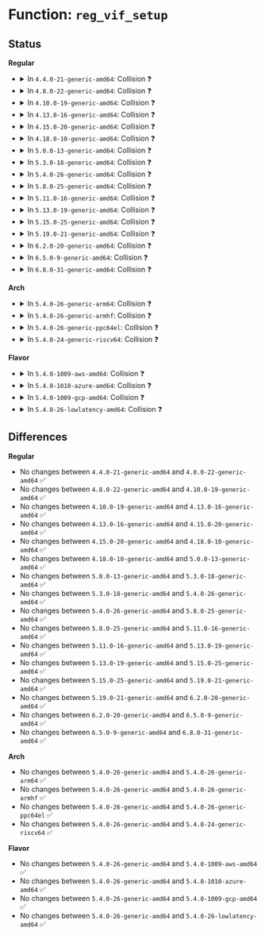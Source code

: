 # Function: <code>reg_vif_setup</code>

## Status
<b>Regular</b>
<ul>
<li>
<details>
<summary>In <code>4.4.0-21-generic-amd64</code>: Collision ❓</summary>

```c
void reg_vif_setup(struct net_device * dev)
```

```json
{
  "name": "reg_vif_setup",
  "collision_type": "Static-Static Collision",
  "inline_type": "No",
  "funcs": [
    {
      "addr": 18446744071586868816,
      "name": "reg_vif_setup",
      "external": false,
      "loc": "net/ipv4/ipmr.c:486",
      "file": "net/ipv4/ipmr.c",
      "inline": "seen, unknown",
      "caller_inline": [],
      "caller_func": []
    },
    {
      "addr": 18446744071587200272,
      "name": "reg_vif_setup",
      "external": false,
      "loc": "net/ipv6/ip6mr.c:730",
      "file": "net/ipv6/ip6mr.c",
      "inline": "seen, unknown",
      "caller_inline": [],
      "caller_func": []
    }
  ],
  "symbols": [
    {
      "addr": 18446744071586868816,
      "name": "reg_vif_setup",
      "section": ".text",
      "bind": "STB_LOCAL",
      "size": 76
    },
    {
      "addr": 18446744071587200272,
      "name": "reg_vif_setup",
      "section": ".text",
      "bind": "STB_LOCAL",
      "size": 76
    }
  ]
}
```
</details>
</li>
<li>
<details>
<summary>In <code>4.8.0-22-generic-amd64</code>: Collision ❓</summary>

```c
void reg_vif_setup(struct net_device * dev)
```

```json
{
  "name": "reg_vif_setup",
  "collision_type": "Static-Static Collision",
  "inline_type": "No",
  "funcs": [
    {
      "addr": 18446744071587318576,
      "name": "reg_vif_setup",
      "external": false,
      "loc": "net/ipv4/ipmr.c:475",
      "file": "net/ipv4/ipmr.c",
      "inline": "seen, unknown",
      "caller_inline": [],
      "caller_func": []
    },
    {
      "addr": 18446744071587656944,
      "name": "reg_vif_setup",
      "external": false,
      "loc": "net/ipv6/ip6mr.c:730",
      "file": "net/ipv6/ip6mr.c",
      "inline": "seen, unknown",
      "caller_inline": [],
      "caller_func": []
    }
  ],
  "symbols": [
    {
      "addr": 18446744071587318576,
      "name": "reg_vif_setup",
      "section": ".text",
      "bind": "STB_LOCAL",
      "size": 76
    },
    {
      "addr": 18446744071587656944,
      "name": "reg_vif_setup",
      "section": ".text",
      "bind": "STB_LOCAL",
      "size": 76
    }
  ]
}
```
</details>
</li>
<li>
<details>
<summary>In <code>4.10.0-19-generic-amd64</code>: Collision ❓</summary>

```c
void reg_vif_setup(struct net_device * dev)
```

```json
{
  "name": "reg_vif_setup",
  "collision_type": "Static-Static Collision",
  "inline_type": "No",
  "funcs": [
    {
      "addr": 18446744071587521264,
      "name": "reg_vif_setup",
      "external": false,
      "loc": "net/ipv4/ipmr.c:480",
      "file": "net/ipv4/ipmr.c",
      "inline": "seen, unknown",
      "caller_inline": [],
      "caller_func": []
    },
    {
      "addr": 18446744071587865424,
      "name": "reg_vif_setup",
      "external": false,
      "loc": "net/ipv6/ip6mr.c:730",
      "file": "net/ipv6/ip6mr.c",
      "inline": "seen, unknown",
      "caller_inline": [],
      "caller_func": []
    }
  ],
  "symbols": [
    {
      "addr": 18446744071587521264,
      "name": "reg_vif_setup",
      "section": ".text",
      "bind": "STB_LOCAL",
      "size": 76
    },
    {
      "addr": 18446744071587865424,
      "name": "reg_vif_setup",
      "section": ".text",
      "bind": "STB_LOCAL",
      "size": 76
    }
  ]
}
```
</details>
</li>
<li>
<details>
<summary>In <code>4.13.0-16-generic-amd64</code>: Collision ❓</summary>

```c
void reg_vif_setup(struct net_device * dev)
```

```json
{
  "name": "reg_vif_setup",
  "collision_type": "Static-Static Collision",
  "inline_type": "No",
  "funcs": [
    {
      "addr": 18446744071587660192,
      "name": "reg_vif_setup",
      "external": false,
      "loc": "net/ipv4/ipmr.c:499",
      "file": "net/ipv4/ipmr.c",
      "inline": "seen, unknown",
      "caller_inline": [],
      "caller_func": []
    },
    {
      "addr": 18446744071588021552,
      "name": "reg_vif_setup",
      "external": false,
      "loc": "net/ipv6/ip6mr.c:731",
      "file": "net/ipv6/ip6mr.c",
      "inline": "seen, unknown",
      "caller_inline": [],
      "caller_func": []
    }
  ],
  "symbols": [
    {
      "addr": 18446744071587660192,
      "name": "reg_vif_setup",
      "section": ".text",
      "bind": "STB_LOCAL",
      "size": 72
    },
    {
      "addr": 18446744071588021552,
      "name": "reg_vif_setup",
      "section": ".text",
      "bind": "STB_LOCAL",
      "size": 72
    }
  ]
}
```
</details>
</li>
<li>
<details>
<summary>In <code>4.15.0-20-generic-amd64</code>: Collision ❓</summary>

```c
void reg_vif_setup(struct net_device * dev)
```

```json
{
  "name": "reg_vif_setup",
  "collision_type": "Static-Static Collision",
  "inline_type": "No",
  "funcs": [
    {
      "addr": 18446744071588184608,
      "name": "reg_vif_setup",
      "external": false,
      "loc": "net/ipv4/ipmr.c:531",
      "file": "net/ipv4/ipmr.c",
      "inline": "seen, unknown",
      "caller_inline": [],
      "caller_func": []
    },
    {
      "addr": 18446744071588558656,
      "name": "reg_vif_setup",
      "external": false,
      "loc": "net/ipv6/ip6mr.c:731",
      "file": "net/ipv6/ip6mr.c",
      "inline": "seen, unknown",
      "caller_inline": [],
      "caller_func": []
    }
  ],
  "symbols": [
    {
      "addr": 18446744071588184608,
      "name": "reg_vif_setup",
      "section": ".text",
      "bind": "STB_LOCAL",
      "size": 72
    },
    {
      "addr": 18446744071588558656,
      "name": "reg_vif_setup",
      "section": ".text",
      "bind": "STB_LOCAL",
      "size": 72
    }
  ]
}
```
</details>
</li>
<li>
<details>
<summary>In <code>4.18.0-10-generic-amd64</code>: Collision ❓</summary>

```c
void reg_vif_setup(struct net_device * dev)
```

```json
{
  "name": "reg_vif_setup",
  "collision_type": "Static-Static Collision",
  "inline_type": "No",
  "funcs": [
    {
      "addr": 18446744071588539648,
      "name": "reg_vif_setup",
      "external": false,
      "loc": "net/ipv4/ipmr.c:557",
      "file": "net/ipv4/ipmr.c",
      "inline": "seen, unknown",
      "caller_inline": [],
      "caller_func": []
    },
    {
      "addr": 18446744071588922576,
      "name": "reg_vif_setup",
      "external": false,
      "loc": "net/ipv6/ip6mr.c:620",
      "file": "net/ipv6/ip6mr.c",
      "inline": "seen, unknown",
      "caller_inline": [],
      "caller_func": []
    }
  ],
  "symbols": [
    {
      "addr": 18446744071588539648,
      "name": "reg_vif_setup",
      "section": ".text",
      "bind": "STB_LOCAL",
      "size": 72
    },
    {
      "addr": 18446744071588922576,
      "name": "reg_vif_setup",
      "section": ".text",
      "bind": "STB_LOCAL",
      "size": 72
    }
  ]
}
```
</details>
</li>
<li>
<details>
<summary>In <code>5.0.0-13-generic-amd64</code>: Collision ❓</summary>

```c
void reg_vif_setup(struct net_device * dev)
```

```json
{
  "name": "reg_vif_setup",
  "collision_type": "Static-Static Collision",
  "inline_type": "No",
  "funcs": [
    {
      "addr": 18446744071588735920,
      "name": "reg_vif_setup",
      "external": false,
      "loc": "net/ipv4/ipmr.c:560",
      "file": "net/ipv4/ipmr.c",
      "inline": "seen, unknown",
      "caller_inline": [],
      "caller_func": []
    },
    {
      "addr": 18446744071589146176,
      "name": "reg_vif_setup",
      "external": false,
      "loc": "net/ipv6/ip6mr.c:634",
      "file": "net/ipv6/ip6mr.c",
      "inline": "seen, unknown",
      "caller_inline": [],
      "caller_func": []
    }
  ],
  "symbols": [
    {
      "addr": 18446744071588735920,
      "name": "reg_vif_setup",
      "section": ".text",
      "bind": "STB_LOCAL",
      "size": 72
    },
    {
      "addr": 18446744071589146176,
      "name": "reg_vif_setup",
      "section": ".text",
      "bind": "STB_LOCAL",
      "size": 72
    }
  ]
}
```
</details>
</li>
<li>
<details>
<summary>In <code>5.3.0-18-generic-amd64</code>: Collision ❓</summary>

```c
void reg_vif_setup(struct net_device * dev)
```

```json
{
  "name": "reg_vif_setup",
  "collision_type": "Static-Static Collision",
  "inline_type": "No",
  "funcs": [
    {
      "addr": 18446744071589168048,
      "name": "reg_vif_setup",
      "external": false,
      "loc": "net/ipv4/ipmr.c:554",
      "file": "net/ipv4/ipmr.c",
      "inline": "seen, unknown",
      "caller_inline": [],
      "caller_func": []
    },
    {
      "addr": 18446744071589600432,
      "name": "reg_vif_setup",
      "external": false,
      "loc": "net/ipv6/ip6mr.c:629",
      "file": "net/ipv6/ip6mr.c",
      "inline": "seen, unknown",
      "caller_inline": [],
      "caller_func": []
    }
  ],
  "symbols": [
    {
      "addr": 18446744071589168048,
      "name": "reg_vif_setup",
      "section": ".text",
      "bind": "STB_LOCAL",
      "size": 72
    },
    {
      "addr": 18446744071589600432,
      "name": "reg_vif_setup",
      "section": ".text",
      "bind": "STB_LOCAL",
      "size": 72
    }
  ]
}
```
</details>
</li>
<li>
<details>
<summary>In <code>5.4.0-26-generic-amd64</code>: Collision ❓</summary>

```c
void reg_vif_setup(struct net_device * dev)
```

```json
{
  "name": "reg_vif_setup",
  "collision_type": "Static-Static Collision",
  "inline_type": "No",
  "funcs": [
    {
      "addr": 18446744071589392256,
      "name": "reg_vif_setup",
      "external": false,
      "loc": "net/ipv4/ipmr.c:554",
      "file": "net/ipv4/ipmr.c",
      "inline": "seen, unknown",
      "caller_inline": [],
      "caller_func": []
    },
    {
      "addr": 18446744071589824784,
      "name": "reg_vif_setup",
      "external": false,
      "loc": "net/ipv6/ip6mr.c:629",
      "file": "net/ipv6/ip6mr.c",
      "inline": "seen, unknown",
      "caller_inline": [],
      "caller_func": []
    }
  ],
  "symbols": [
    {
      "addr": 18446744071589392256,
      "name": "reg_vif_setup",
      "section": ".text",
      "bind": "STB_LOCAL",
      "size": 72
    },
    {
      "addr": 18446744071589824784,
      "name": "reg_vif_setup",
      "section": ".text",
      "bind": "STB_LOCAL",
      "size": 72
    }
  ]
}
```
</details>
</li>
<li>
<details>
<summary>In <code>5.8.0-25-generic-amd64</code>: Collision ❓</summary>

```c
void reg_vif_setup(struct net_device * dev)
```

```json
{
  "name": "reg_vif_setup",
  "collision_type": "Static-Static Collision",
  "inline_type": "No",
  "funcs": [
    {
      "addr": 18446744071590379344,
      "name": "reg_vif_setup",
      "external": false,
      "loc": "net/ipv4/ipmr.c:528",
      "file": "net/ipv4/ipmr.c",
      "inline": "seen, unknown",
      "caller_inline": [],
      "caller_func": []
    },
    {
      "addr": 18446744071590851232,
      "name": "reg_vif_setup",
      "external": false,
      "loc": "net/ipv6/ip6mr.c:633",
      "file": "net/ipv6/ip6mr.c",
      "inline": "seen, unknown",
      "caller_inline": [],
      "caller_func": []
    }
  ],
  "symbols": [
    {
      "addr": 18446744071590379344,
      "name": "reg_vif_setup",
      "section": ".text",
      "bind": "STB_LOCAL",
      "size": 72
    },
    {
      "addr": 18446744071590851232,
      "name": "reg_vif_setup",
      "section": ".text",
      "bind": "STB_LOCAL",
      "size": 72
    }
  ]
}
```
</details>
</li>
<li>
<details>
<summary>In <code>5.11.0-16-generic-amd64</code>: Collision ❓</summary>

```c
void reg_vif_setup(struct net_device * dev)
```

```json
{
  "name": "reg_vif_setup",
  "collision_type": "Static-Static Collision",
  "inline_type": "No",
  "funcs": [
    {
      "addr": 18446744071590436752,
      "name": "reg_vif_setup",
      "external": false,
      "loc": "net/ipv4/ipmr.c:528",
      "file": "net/ipv4/ipmr.c",
      "inline": "seen, unknown",
      "caller_inline": [],
      "caller_func": []
    },
    {
      "addr": 18446744071590911952,
      "name": "reg_vif_setup",
      "external": false,
      "loc": "net/ipv6/ip6mr.c:633",
      "file": "net/ipv6/ip6mr.c",
      "inline": "seen, unknown",
      "caller_inline": [],
      "caller_func": []
    }
  ],
  "symbols": [
    {
      "addr": 18446744071590436752,
      "name": "reg_vif_setup",
      "section": ".text",
      "bind": "STB_LOCAL",
      "size": 72
    },
    {
      "addr": 18446744071590911952,
      "name": "reg_vif_setup",
      "section": ".text",
      "bind": "STB_LOCAL",
      "size": 72
    }
  ]
}
```
</details>
</li>
<li>
<details>
<summary>In <code>5.13.0-19-generic-amd64</code>: Collision ❓</summary>

```c
void reg_vif_setup(struct net_device * dev)
```

```json
{
  "name": "reg_vif_setup",
  "collision_type": "Static-Static Collision",
  "inline_type": "No",
  "funcs": [
    {
      "addr": 18446744071590362512,
      "name": "reg_vif_setup",
      "external": false,
      "loc": "net/ipv4/ipmr.c:528",
      "file": "net/ipv4/ipmr.c",
      "inline": "seen, unknown",
      "caller_inline": [],
      "caller_func": []
    },
    {
      "addr": 18446744071590841328,
      "name": "reg_vif_setup",
      "external": false,
      "loc": "net/ipv6/ip6mr.c:633",
      "file": "net/ipv6/ip6mr.c",
      "inline": "seen, unknown",
      "caller_inline": [],
      "caller_func": []
    }
  ],
  "symbols": [
    {
      "addr": 18446744071590362512,
      "name": "reg_vif_setup",
      "section": ".text",
      "bind": "STB_LOCAL",
      "size": 72
    },
    {
      "addr": 18446744071590841328,
      "name": "reg_vif_setup",
      "section": ".text",
      "bind": "STB_LOCAL",
      "size": 72
    }
  ]
}
```
</details>
</li>
<li>
<details>
<summary>In <code>5.15.0-25-generic-amd64</code>: Collision ❓</summary>

```c
void reg_vif_setup(struct net_device * dev)
```

```json
{
  "name": "reg_vif_setup",
  "collision_type": "Static-Static Collision",
  "inline_type": "No",
  "funcs": [
    {
      "addr": 18446744071591154224,
      "name": "reg_vif_setup",
      "external": false,
      "loc": "net/ipv4/ipmr.c:530",
      "file": "net/ipv4/ipmr.c",
      "inline": "seen, unknown",
      "caller_inline": [],
      "caller_func": []
    },
    {
      "addr": 18446744071591669584,
      "name": "reg_vif_setup",
      "external": false,
      "loc": "net/ipv6/ip6mr.c:634",
      "file": "net/ipv6/ip6mr.c",
      "inline": "seen, unknown",
      "caller_inline": [],
      "caller_func": []
    }
  ],
  "symbols": [
    {
      "addr": 18446744071591154224,
      "name": "reg_vif_setup",
      "section": ".text",
      "bind": "STB_LOCAL",
      "size": 72
    },
    {
      "addr": 18446744071591669584,
      "name": "reg_vif_setup",
      "section": ".text",
      "bind": "STB_LOCAL",
      "size": 72
    }
  ]
}
```
</details>
</li>
<li>
<details>
<summary>In <code>5.19.0-21-generic-amd64</code>: Collision ❓</summary>

```c
void reg_vif_setup(struct net_device * dev)
```

```json
{
  "name": "reg_vif_setup",
  "collision_type": "Static-Static Collision",
  "inline_type": "No",
  "funcs": [
    {
      "addr": 18446744071592810896,
      "name": "reg_vif_setup",
      "external": false,
      "loc": "net/ipv4/ipmr.c:523",
      "file": "net/ipv4/ipmr.c",
      "inline": "seen, unknown",
      "caller_inline": [],
      "caller_func": []
    },
    {
      "addr": 18446744071593365312,
      "name": "reg_vif_setup",
      "external": false,
      "loc": "net/ipv6/ip6mr.c:627",
      "file": "net/ipv6/ip6mr.c",
      "inline": "seen, unknown",
      "caller_inline": [],
      "caller_func": []
    }
  ],
  "symbols": [
    {
      "addr": 18446744071592810896,
      "name": "reg_vif_setup",
      "section": ".text",
      "bind": "STB_LOCAL",
      "size": 80
    },
    {
      "addr": 18446744071593365312,
      "name": "reg_vif_setup",
      "section": ".text",
      "bind": "STB_LOCAL",
      "size": 80
    }
  ]
}
```
</details>
</li>
<li>
<details>
<summary>In <code>6.2.0-20-generic-amd64</code>: Collision ❓</summary>

```c
void reg_vif_setup(struct net_device * dev)
```

```json
{
  "name": "reg_vif_setup",
  "collision_type": "Static-Static Collision",
  "inline_type": "No",
  "funcs": [
    {
      "addr": 18446744071594686704,
      "name": "reg_vif_setup",
      "external": false,
      "loc": "net/ipv4/ipmr.c:532",
      "file": "net/ipv4/ipmr.c",
      "inline": "seen, unknown",
      "caller_inline": [],
      "caller_func": []
    },
    {
      "addr": 18446744071595272800,
      "name": "reg_vif_setup",
      "external": false,
      "loc": "net/ipv6/ip6mr.c:636",
      "file": "net/ipv6/ip6mr.c",
      "inline": "seen, unknown",
      "caller_inline": [],
      "caller_func": []
    }
  ],
  "symbols": [
    {
      "addr": 18446744071594686704,
      "name": "reg_vif_setup",
      "section": ".text",
      "bind": "STB_LOCAL",
      "size": 80
    },
    {
      "addr": 18446744071595272800,
      "name": "reg_vif_setup",
      "section": ".text",
      "bind": "STB_LOCAL",
      "size": 80
    }
  ]
}
```
</details>
</li>
<li>
<details>
<summary>In <code>6.5.0-9-generic-amd64</code>: Collision ❓</summary>

```c
void reg_vif_setup(struct net_device * dev)
```

```json
{
  "name": "reg_vif_setup",
  "collision_type": "Static-Static Collision",
  "inline_type": "No",
  "funcs": [
    {
      "addr": 18446744071595078576,
      "name": "reg_vif_setup",
      "external": false,
      "loc": "net/ipv4/ipmr.c:532",
      "file": "net/ipv4/ipmr.c",
      "inline": "seen, unknown",
      "caller_inline": [],
      "caller_func": []
    },
    {
      "addr": 18446744071595667952,
      "name": "reg_vif_setup",
      "external": false,
      "loc": "net/ipv6/ip6mr.c:636",
      "file": "net/ipv6/ip6mr.c",
      "inline": "seen, unknown",
      "caller_inline": [],
      "caller_func": []
    }
  ],
  "symbols": [
    {
      "addr": 18446744071595078576,
      "name": "reg_vif_setup",
      "section": ".text",
      "bind": "STB_LOCAL",
      "size": 80
    },
    {
      "addr": 18446744071595667952,
      "name": "reg_vif_setup",
      "section": ".text",
      "bind": "STB_LOCAL",
      "size": 80
    }
  ]
}
```
</details>
</li>
<li>
<details>
<summary>In <code>6.8.0-31-generic-amd64</code>: Collision ❓</summary>

```c
void reg_vif_setup(struct net_device * dev)
```

```json
{
  "name": "reg_vif_setup",
  "collision_type": "Static-Static Collision",
  "inline_type": "No",
  "funcs": [
    {
      "addr": 18446744071595891360,
      "name": "reg_vif_setup",
      "external": false,
      "loc": "net/ipv4/ipmr.c:532",
      "file": "net/ipv4/ipmr.c",
      "inline": "seen, unknown",
      "caller_inline": [],
      "caller_func": []
    },
    {
      "addr": 18446744071596515824,
      "name": "reg_vif_setup",
      "external": false,
      "loc": "net/ipv6/ip6mr.c:636",
      "file": "net/ipv6/ip6mr.c",
      "inline": "seen, unknown",
      "caller_inline": [],
      "caller_func": []
    }
  ],
  "symbols": [
    {
      "addr": 18446744071595891360,
      "name": "reg_vif_setup",
      "section": ".text",
      "bind": "STB_LOCAL",
      "size": 74
    },
    {
      "addr": 18446744071596515824,
      "name": "reg_vif_setup",
      "section": ".text",
      "bind": "STB_LOCAL",
      "size": 74
    }
  ]
}
```
</details>
</li>
</ul>
<b>Arch</b>
<ul>
<li>
<details>
<summary>In <code>5.4.0-26-generic-arm64</code>: Collision ❓</summary>

```c
void reg_vif_setup(struct net_device * dev)
```

```json
{
  "name": "reg_vif_setup",
  "collision_type": "Static-Static Collision",
  "inline_type": "No",
  "funcs": [
    {
      "addr": 18446603336503037568,
      "name": "reg_vif_setup",
      "external": false,
      "loc": "net/ipv4/ipmr.c:554",
      "file": "net/ipv4/ipmr.c",
      "inline": "seen, unknown",
      "caller_inline": [],
      "caller_func": []
    },
    {
      "addr": 18446603336503533608,
      "name": "reg_vif_setup",
      "external": false,
      "loc": "net/ipv6/ip6mr.c:629",
      "file": "net/ipv6/ip6mr.c",
      "inline": "seen, unknown",
      "caller_inline": [],
      "caller_func": []
    }
  ],
  "symbols": [
    {
      "addr": 18446603336503037568,
      "name": "reg_vif_setup",
      "section": ".text",
      "bind": "STB_LOCAL",
      "size": 92
    },
    {
      "addr": 18446603336503533608,
      "name": "reg_vif_setup",
      "section": ".text",
      "bind": "STB_LOCAL",
      "size": 92
    }
  ]
}
```
</details>
</li>
<li>
<details>
<summary>In <code>5.4.0-26-generic-armhf</code>: Collision ❓</summary>

```c
void reg_vif_setup(struct net_device * dev)
```

```json
{
  "name": "reg_vif_setup",
  "collision_type": "Static-Static Collision",
  "inline_type": "No",
  "funcs": [
    {
      "addr": 3235725976,
      "name": "reg_vif_setup",
      "external": false,
      "loc": "net/ipv4/ipmr.c:554",
      "file": "net/ipv4/ipmr.c",
      "inline": "seen, unknown",
      "caller_inline": [],
      "caller_func": []
    },
    {
      "addr": 3236186472,
      "name": "reg_vif_setup",
      "external": false,
      "loc": "net/ipv6/ip6mr.c:629",
      "file": "net/ipv6/ip6mr.c",
      "inline": "seen, unknown",
      "caller_inline": [],
      "caller_func": []
    }
  ],
  "symbols": [
    {
      "addr": 3235725976,
      "name": "reg_vif_setup",
      "section": ".text",
      "bind": "STB_LOCAL",
      "size": 84
    },
    {
      "addr": 3236186472,
      "name": "reg_vif_setup",
      "section": ".text",
      "bind": "STB_LOCAL",
      "size": 84
    }
  ]
}
```
</details>
</li>
<li>
<details>
<summary>In <code>5.4.0-26-generic-ppc64el</code>: Collision ❓</summary>

```c
void reg_vif_setup(struct net_device * dev)
```

```json
{
  "name": "reg_vif_setup",
  "collision_type": "Static-Static Collision",
  "inline_type": "No",
  "funcs": [
    {
      "addr": 13835058055296738208,
      "name": "reg_vif_setup",
      "external": false,
      "loc": "net/ipv4/ipmr.c:554",
      "file": "net/ipv4/ipmr.c",
      "inline": "seen, unknown",
      "caller_inline": [],
      "caller_func": []
    },
    {
      "addr": 13835058055297330624,
      "name": "reg_vif_setup",
      "external": false,
      "loc": "net/ipv6/ip6mr.c:629",
      "file": "net/ipv6/ip6mr.c",
      "inline": "seen, unknown",
      "caller_inline": [],
      "caller_func": []
    }
  ],
  "symbols": [
    {
      "addr": 13835058055296738208,
      "name": "reg_vif_setup",
      "section": ".text",
      "bind": "STB_LOCAL",
      "size": 76
    },
    {
      "addr": 13835058055297330624,
      "name": "reg_vif_setup",
      "section": ".text",
      "bind": "STB_LOCAL",
      "size": 76
    }
  ]
}
```
</details>
</li>
<li>
<details>
<summary>In <code>5.4.0-24-generic-riscv64</code>: Collision ❓</summary>

```c
void reg_vif_setup(struct net_device * dev)
```

```json
{
  "name": "reg_vif_setup",
  "collision_type": "Static-Static Collision",
  "inline_type": "No",
  "funcs": [
    {
      "addr": 18446743936279105714,
      "name": "reg_vif_setup",
      "external": false,
      "loc": "net/ipv4/ipmr.c:554",
      "file": "net/ipv4/ipmr.c",
      "inline": "seen, unknown",
      "caller_inline": [],
      "caller_func": []
    },
    {
      "addr": 18446743936279500476,
      "name": "reg_vif_setup",
      "external": false,
      "loc": "net/ipv6/ip6mr.c:629",
      "file": "net/ipv6/ip6mr.c",
      "inline": "seen, unknown",
      "caller_inline": [],
      "caller_func": []
    }
  ],
  "symbols": [
    {
      "addr": 18446743936279105714,
      "name": "reg_vif_setup",
      "section": ".text",
      "bind": "STB_LOCAL",
      "size": 82
    },
    {
      "addr": 18446743936279500476,
      "name": "reg_vif_setup",
      "section": ".text",
      "bind": "STB_LOCAL",
      "size": 82
    }
  ]
}
```
</details>
</li>
</ul>
<b>Flavor</b>
<ul>
<li>
<details>
<summary>In <code>5.4.0-1009-aws-amd64</code>: Collision ❓</summary>

```c
void reg_vif_setup(struct net_device * dev)
```

```json
{
  "name": "reg_vif_setup",
  "collision_type": "Static-Static Collision",
  "inline_type": "No",
  "funcs": [
    {
      "addr": 18446744071588998208,
      "name": "reg_vif_setup",
      "external": false,
      "loc": "net/ipv4/ipmr.c:554",
      "file": "net/ipv4/ipmr.c",
      "inline": "seen, unknown",
      "caller_inline": [],
      "caller_func": []
    },
    {
      "addr": 18446744071589429152,
      "name": "reg_vif_setup",
      "external": false,
      "loc": "net/ipv6/ip6mr.c:629",
      "file": "net/ipv6/ip6mr.c",
      "inline": "seen, unknown",
      "caller_inline": [],
      "caller_func": []
    }
  ],
  "symbols": [
    {
      "addr": 18446744071588998208,
      "name": "reg_vif_setup",
      "section": ".text",
      "bind": "STB_LOCAL",
      "size": 72
    },
    {
      "addr": 18446744071589429152,
      "name": "reg_vif_setup",
      "section": ".text",
      "bind": "STB_LOCAL",
      "size": 72
    }
  ]
}
```
</details>
</li>
<li>
<details>
<summary>In <code>5.4.0-1010-azure-amd64</code>: Collision ❓</summary>

```c
void reg_vif_setup(struct net_device * dev)
```

```json
{
  "name": "reg_vif_setup",
  "collision_type": "Static-Static Collision",
  "inline_type": "No",
  "funcs": [
    {
      "addr": 18446744071588721264,
      "name": "reg_vif_setup",
      "external": false,
      "loc": "net/ipv4/ipmr.c:554",
      "file": "net/ipv4/ipmr.c",
      "inline": "seen, unknown",
      "caller_inline": [],
      "caller_func": []
    },
    {
      "addr": 18446744071589154144,
      "name": "reg_vif_setup",
      "external": false,
      "loc": "net/ipv6/ip6mr.c:629",
      "file": "net/ipv6/ip6mr.c",
      "inline": "seen, unknown",
      "caller_inline": [],
      "caller_func": []
    }
  ],
  "symbols": [
    {
      "addr": 18446744071588721264,
      "name": "reg_vif_setup",
      "section": ".text",
      "bind": "STB_LOCAL",
      "size": 72
    },
    {
      "addr": 18446744071589154144,
      "name": "reg_vif_setup",
      "section": ".text",
      "bind": "STB_LOCAL",
      "size": 72
    }
  ]
}
```
</details>
</li>
<li>
<details>
<summary>In <code>5.4.0-1009-gcp-amd64</code>: Collision ❓</summary>

```c
void reg_vif_setup(struct net_device * dev)
```

```json
{
  "name": "reg_vif_setup",
  "collision_type": "Static-Static Collision",
  "inline_type": "No",
  "funcs": [
    {
      "addr": 18446744071589434592,
      "name": "reg_vif_setup",
      "external": false,
      "loc": "net/ipv4/ipmr.c:554",
      "file": "net/ipv4/ipmr.c",
      "inline": "seen, unknown",
      "caller_inline": [],
      "caller_func": []
    },
    {
      "addr": 18446744071589866016,
      "name": "reg_vif_setup",
      "external": false,
      "loc": "net/ipv6/ip6mr.c:629",
      "file": "net/ipv6/ip6mr.c",
      "inline": "seen, unknown",
      "caller_inline": [],
      "caller_func": []
    }
  ],
  "symbols": [
    {
      "addr": 18446744071589434592,
      "name": "reg_vif_setup",
      "section": ".text",
      "bind": "STB_LOCAL",
      "size": 72
    },
    {
      "addr": 18446744071589866016,
      "name": "reg_vif_setup",
      "section": ".text",
      "bind": "STB_LOCAL",
      "size": 72
    }
  ]
}
```
</details>
</li>
<li>
<details>
<summary>In <code>5.4.0-26-lowlatency-amd64</code>: Collision ❓</summary>

```c
void reg_vif_setup(struct net_device * dev)
```

```json
{
  "name": "reg_vif_setup",
  "collision_type": "Static-Static Collision",
  "inline_type": "No",
  "funcs": [
    {
      "addr": 18446744071589478432,
      "name": "reg_vif_setup",
      "external": false,
      "loc": "net/ipv4/ipmr.c:554",
      "file": "net/ipv4/ipmr.c",
      "inline": "seen, unknown",
      "caller_inline": [],
      "caller_func": []
    },
    {
      "addr": 18446744071589917424,
      "name": "reg_vif_setup",
      "external": false,
      "loc": "net/ipv6/ip6mr.c:629",
      "file": "net/ipv6/ip6mr.c",
      "inline": "seen, unknown",
      "caller_inline": [],
      "caller_func": []
    }
  ],
  "symbols": [
    {
      "addr": 18446744071589478432,
      "name": "reg_vif_setup",
      "section": ".text",
      "bind": "STB_LOCAL",
      "size": 72
    },
    {
      "addr": 18446744071589917424,
      "name": "reg_vif_setup",
      "section": ".text",
      "bind": "STB_LOCAL",
      "size": 72
    }
  ]
}
```
</details>
</li>
</ul>

## Differences
<b>Regular</b>
<ul>
<li>
No changes between <code>4.4.0-21-generic-amd64</code> and <code>4.8.0-22-generic-amd64</code> ✅
</li>
<li>
No changes between <code>4.8.0-22-generic-amd64</code> and <code>4.10.0-19-generic-amd64</code> ✅
</li>
<li>
No changes between <code>4.10.0-19-generic-amd64</code> and <code>4.13.0-16-generic-amd64</code> ✅
</li>
<li>
No changes between <code>4.13.0-16-generic-amd64</code> and <code>4.15.0-20-generic-amd64</code> ✅
</li>
<li>
No changes between <code>4.15.0-20-generic-amd64</code> and <code>4.18.0-10-generic-amd64</code> ✅
</li>
<li>
No changes between <code>4.18.0-10-generic-amd64</code> and <code>5.0.0-13-generic-amd64</code> ✅
</li>
<li>
No changes between <code>5.0.0-13-generic-amd64</code> and <code>5.3.0-18-generic-amd64</code> ✅
</li>
<li>
No changes between <code>5.3.0-18-generic-amd64</code> and <code>5.4.0-26-generic-amd64</code> ✅
</li>
<li>
No changes between <code>5.4.0-26-generic-amd64</code> and <code>5.8.0-25-generic-amd64</code> ✅
</li>
<li>
No changes between <code>5.8.0-25-generic-amd64</code> and <code>5.11.0-16-generic-amd64</code> ✅
</li>
<li>
No changes between <code>5.11.0-16-generic-amd64</code> and <code>5.13.0-19-generic-amd64</code> ✅
</li>
<li>
No changes between <code>5.13.0-19-generic-amd64</code> and <code>5.15.0-25-generic-amd64</code> ✅
</li>
<li>
No changes between <code>5.15.0-25-generic-amd64</code> and <code>5.19.0-21-generic-amd64</code> ✅
</li>
<li>
No changes between <code>5.19.0-21-generic-amd64</code> and <code>6.2.0-20-generic-amd64</code> ✅
</li>
<li>
No changes between <code>6.2.0-20-generic-amd64</code> and <code>6.5.0-9-generic-amd64</code> ✅
</li>
<li>
No changes between <code>6.5.0-9-generic-amd64</code> and <code>6.8.0-31-generic-amd64</code> ✅
</li>
</ul>
<b>Arch</b>
<ul>
<li>
No changes between <code>5.4.0-26-generic-amd64</code> and <code>5.4.0-26-generic-arm64</code> ✅
</li>
<li>
No changes between <code>5.4.0-26-generic-amd64</code> and <code>5.4.0-26-generic-armhf</code> ✅
</li>
<li>
No changes between <code>5.4.0-26-generic-amd64</code> and <code>5.4.0-26-generic-ppc64el</code> ✅
</li>
<li>
No changes between <code>5.4.0-26-generic-amd64</code> and <code>5.4.0-24-generic-riscv64</code> ✅
</li>
</ul>
<b>Flavor</b>
<ul>
<li>
No changes between <code>5.4.0-26-generic-amd64</code> and <code>5.4.0-1009-aws-amd64</code> ✅
</li>
<li>
No changes between <code>5.4.0-26-generic-amd64</code> and <code>5.4.0-1010-azure-amd64</code> ✅
</li>
<li>
No changes between <code>5.4.0-26-generic-amd64</code> and <code>5.4.0-1009-gcp-amd64</code> ✅
</li>
<li>
No changes between <code>5.4.0-26-generic-amd64</code> and <code>5.4.0-26-lowlatency-amd64</code> ✅
</li>
</ul>
